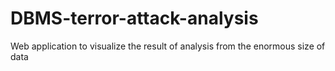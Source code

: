 # DBMS-terror-attack-analysis
Web application to visualize the result of analysis from the enormous size of data  
